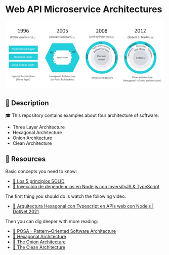 # Web API Microservice Architectures

![banner](./assets/banner.png)

## 🔖 Description

🎓 This repository contains examples about four architecture of software: 
 * Three Layer Architecture
 * Hexagonal Architecture
 * Onion Architecture
 * Clean Architecture

## 📎 Resources

Basic concepts you need to know:
* [📖 Los 5 principios SOLID](https://latteandcode.medium.com/los-5-principios-solid-68d697984abd)
* [📖 Inyección de dependencias en Node.js con InversifyJS & TypeScript](https://es.slideshare.net/RemoJansen/inyeccion-de-dependencias-en-nodejs-con-inversifyjs-typescript)

The first thing you should do is watch the following video:
* [🎥 Arquitectura Hexagonal con Typescript en APIs web con Nodejs | DotNet 2021](https://www.youtube.com/watch?v=ds7mHECHNj0)

Then you can dig deeper with more reading:
* [📖 POSA - Pattern–Oriented Software Architecture](https://www.amazon.es/Pattern-Oriented-Software-Architecture-System-Patterns/dp/0471958697)
* [📖 Hexagonal Architecture](https://alistair.cockburn.us/hexagonal-architecture)
* [📖 The Onion Architecture](https://jeffreypalermo.com/2008/07/the-onion-architecture-part-1/)
* [📖 The Clean Architecture](https://blog.cleancoder.com/uncle-bob/2012/08/13/the-clean-architecture.html)
